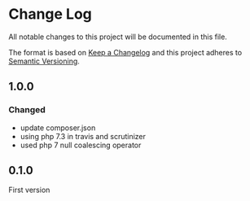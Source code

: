# Change Log

All notable changes to this project will be documented in this file.

The format is based on [Keep a Changelog](http://keepachangelog.com/) 
and this project adheres to [Semantic Versioning](http://semver.org/).

## 1.0.0 

### Changed

- update composer.json
- using php 7.3 in travis and scrutinizer
- used php 7 null coalescing operator

## 0.1.0 


First version


[Unreleased]: https://github.com/linkeddatacenter/url-rewriter/compare/0.1.0...HEAD